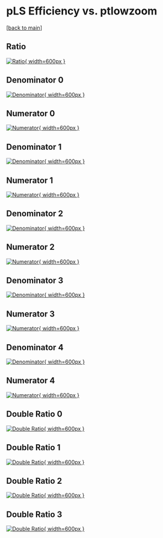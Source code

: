 # pLS Efficiency vs. ptlowzoom

[[back to main](./)]



## Ratio

[![Ratio](../mtv/var/pLS_base_11_-1_eff_ptlowzoom.png){ width=600px }](../mtv/var/pLS_base_11_-1_eff_ptlowzoom.pdf)

## Denominator 0

[![Denominator](../mtv/den/pLS_base_11_-1_eff_ptlowzoom_den0.png){ width=600px }](../mtv/den/pLS_base_11_-1_eff_ptlowzoom_den0.pdf)

## Numerator 0

[![Numerator](../mtv/num/pLS_base_11_-1_eff_ptlowzoom_num0.png){ width=600px }](../mtv/num/pLS_base_11_-1_eff_ptlowzoom_num0.pdf)

## Denominator 1

[![Denominator](../mtv/den/pLS_base_11_-1_eff_ptlowzoom_den1.png){ width=600px }](../mtv/den/pLS_base_11_-1_eff_ptlowzoom_den1.pdf)

## Numerator 1

[![Numerator](../mtv/num/pLS_base_11_-1_eff_ptlowzoom_num1.png){ width=600px }](../mtv/num/pLS_base_11_-1_eff_ptlowzoom_num1.pdf)

## Denominator 2

[![Denominator](../mtv/den/pLS_base_11_-1_eff_ptlowzoom_den2.png){ width=600px }](../mtv/den/pLS_base_11_-1_eff_ptlowzoom_den2.pdf)

## Numerator 2

[![Numerator](../mtv/num/pLS_base_11_-1_eff_ptlowzoom_num2.png){ width=600px }](../mtv/num/pLS_base_11_-1_eff_ptlowzoom_num2.pdf)

## Denominator 3

[![Denominator](../mtv/den/pLS_base_11_-1_eff_ptlowzoom_den3.png){ width=600px }](../mtv/den/pLS_base_11_-1_eff_ptlowzoom_den3.pdf)

## Numerator 3

[![Numerator](../mtv/num/pLS_base_11_-1_eff_ptlowzoom_num3.png){ width=600px }](../mtv/num/pLS_base_11_-1_eff_ptlowzoom_num3.pdf)

## Denominator 4

[![Denominator](../mtv/den/pLS_base_11_-1_eff_ptlowzoom_den4.png){ width=600px }](../mtv/den/pLS_base_11_-1_eff_ptlowzoom_den4.pdf)

## Numerator 4

[![Numerator](../mtv/num/pLS_base_11_-1_eff_ptlowzoom_num4.png){ width=600px }](../mtv/num/pLS_base_11_-1_eff_ptlowzoom_num4.pdf)

## Double Ratio 0

[![Double Ratio](../mtv/ratio/pLS_base_11_-1_eff_ptlowzoom_ratio0.png){ width=600px }](../mtv/ratio/pLS_base_11_-1_eff_ptlowzoom_ratio0.pdf)

## Double Ratio 1

[![Double Ratio](../mtv/ratio/pLS_base_11_-1_eff_ptlowzoom_ratio1.png){ width=600px }](../mtv/ratio/pLS_base_11_-1_eff_ptlowzoom_ratio1.pdf)

## Double Ratio 2

[![Double Ratio](../mtv/ratio/pLS_base_11_-1_eff_ptlowzoom_ratio2.png){ width=600px }](../mtv/ratio/pLS_base_11_-1_eff_ptlowzoom_ratio2.pdf)

## Double Ratio 3

[![Double Ratio](../mtv/ratio/pLS_base_11_-1_eff_ptlowzoom_ratio3.png){ width=600px }](../mtv/ratio/pLS_base_11_-1_eff_ptlowzoom_ratio3.pdf)

